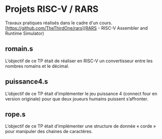# Projets RISC-V / RARS
Travaux pratiques réalisés dans le cadre d'un cours.\
[https://github.com/TheThirdOne/rars](RARS - RISC-V Assembler and Runtime Simulator)

## romain.s
L’objectif de ce TP était de réaliser en RISC-V un convertisseur entre les nombres romains et le décimal.

## puissance4.s
L’objectif de ce TP était d’implémenter le jeu puissance 4 (connect four en version originale) pour que deux joueurs humains puissent s’affronter.

## rope.s
L’objectif de ce TP était d’implémenter une structure de donnée « corde » pour manipuler des chaines de caractères.
